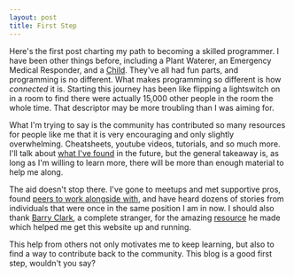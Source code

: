 ```yaml
---
layout: post
title: First Step
---
```


  Here's the first post charting my path to becoming a skilled programmer. I have been other things before, including a Plant Waterer, an Emergency Medical Responder, and a [Child](teebl.github.io/images/Trevito.jpg). They've all had fun parts, and programming is no different. What makes programming so different is how *connected* it is. Starting this journey has been like flipping a lightswitch on in a room to find there were actually 15,000 other people in the room the whole time. That descriptor may be more troubling than I was aiming for.

  What I'm trying to say is the community has contributed so many resources for people like me that it is very encouraging and only slightly overwhelming. Cheatsheets, youtube videos, tutorials, and so much more. I'll talk about [what I've found](https://trello.com/b/EHgkztqp/learn-programming) in the future, but the general takeaway is, as long as I'm willing to learn more, there will be more than enough material to help me along.
  
  The aid doesn't stop there. I've gone to meetups and met supportive pros, found [peers to work alongside with](https://tropicalchancer.github.io/projectus/), and have heard dozens of stories from individuals that were once in the same position I am in now. I should also thank [Barry Clark](https://github.com/barryclark), a complete stranger, for the amazing [resource](https://github.com/barryclark/jekyll-now) he made which helped me get this website up and running.
  
  This help from others not only motivates me to keep learning, but also to find a way to contribute back to the community. This blog is a good first step, wouldn't you say?  
